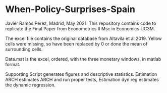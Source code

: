# When-Policy-Surprises-Spain
Javier Ramos Pérez, 
Madrid, May 2021. 
This repository contains code to replicate the Final Paper from Econometrics II Msc in Economics UC3M. 

The excel file contains the original database from Altavila et al 2019. Yellow cells were missing, so have been replaced by 0 or done the mean of surrounding cells.

Data.mat is the excel, ordered, with the three monetary windows, in matlab format. 

Supporting Script generates figures and descriptive statistics. 
Estimation ARCH estimates ARCH and run proper tests, 
Estimation dyn reg estimates the dynamic regression. 




